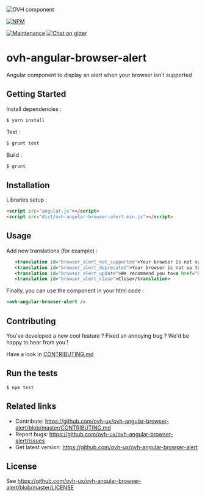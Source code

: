 ![OVH component](https://user-images.githubusercontent.com/3379410/27423240-3f944bc4-5731-11e7-87bb-3ff603aff8a7.png)

[![NPM](https://nodei.co/npm/ovh-angular-browser-alert.png?downloads=true&downloadRank=true&stars=true)](https://nodei.co/npm/ovh-angular-browser-alert/)

[![Maintenance](https://img.shields.io/maintenance/yes/2017.svg)]() [![Chat on gitter](https://img.shields.io/gitter/room/ovh/ux.svg)](https://gitter.im/ovh/ux)

# ovh-angular-browser-alert

Angular component to display an alert when your browser isn't supported

## Getting Started
Install dependencies :

```bash
$ yarn install
```

Test :

```bash
$ grunt test
```

Build :

```bash
$ grunt
```

## Installation

Libraries setup :

```html
<script src="angular.js"></script>
<script src="dist/ovh-angular-browser-alert.min.js"></script>
```

## Usage

Add new translations (for example) :
```xml
   <translation id="browser_alert_not_supported">Your browser is not supported and may contain security vulnerabilities.</translation>
   <translation id="browser_alert_deprecated">Your browser is not up to date and may contain security or compatibility vulnerabilities.</translation>
   <translation id="browser_alert_update">We recommend you to<a href="http://outdatedbrowser.com/fr" class="alert-link" target="_blank">update your browser</a> in order to benefit a better experience.</translation>
   <translation id="browser_alert_close">Close</translation>
```

Finally, you can use the component in your html code :
```html
<ovh-angular-browser-alert />
```

## Contributing

You've developed a new cool feature ? Fixed an annoying bug ? We'd be happy
to hear from you !

Have a look in [CONTRIBUTING.md](https://github.com/ovh-ux/ovh-angular-browser-alert/blob/master/CONTRIBUTING.md)

## Run the tests

```
$ npm test
```

## Related links

* Contribute: https://github.com/ovh-ux/ovh-angular-browser-alert/blob/master/CONTRIBUTING.md
* Report bugs: https://github.com/ovh-ux/ovh-angular-browser-alert/issues
* Get latest version: https://github.com/ovh-ux/ovh-angular-browser-alert

## License

See https://github.com/ovh-ux/ovh-angular-browser-alert/blob/master/LICENSE

